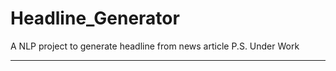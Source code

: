 Headline_Generator
==============================

A NLP project to generate headline from news article
P.S. Under Work

--------


